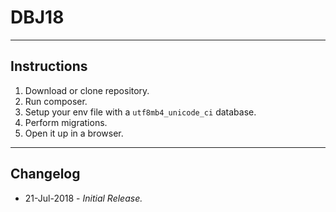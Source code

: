 # DBJ18

----
## Instructions
1. Download or clone repository.
2. Run composer.
3. Setup your env file with a `utf8mb4_unicode_ci` database.
4. Perform migrations.
5. Open it up in a browser.

----
## Changelog
* 21-Jul-2018 - *Initial Release.*
